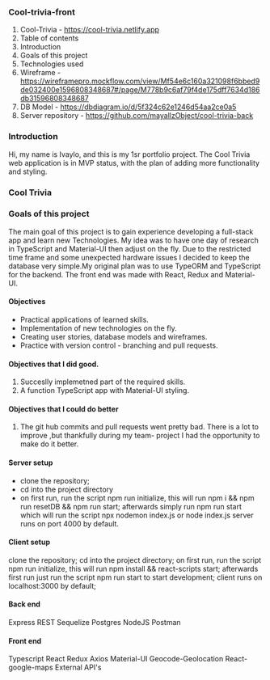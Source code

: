 ### Cool-trivia-front
1. Cool-Trivia - https://cool-trivia.netlify.app
2. Table of contents 
3. Introduction 
4. Goals of this project
5. Technologies used 
6. Wireframe - https://wireframepro.mockflow.com/view/Mf54e6c160a321098f6bbed9de032400e1596808348687#/page/M778b9c6af79f4de175dff7634d186db31596808348687
7. DB Model - https://dbdiagram.io/d/5f324c62e1246d54aa2ce0a5
8. Server repository - https://github.com/mayallzObject/cool-trivia-back



### Introduction
Hi, my name is Ivaylo, and this is my 1sr portfolio project.
The Cool Trivia web application is in MVP status, with the plan of adding more functionality and styling. 

### Cool Trivia


### Goals of this project
The main goal of this project is to gain experience developing a full-stack app and learn new Technologies. 
My idea was to have one day of research in TypeScript and Material-UI then adjust on the fly.
Due to the restricted time frame and some unexpected hardware issues I decided to keep the database very simple.My original plan was to use TypeORM and TypeScript for the backend.
The front end was made with React, Redux and Material-UI.

#### Objectives 
   - Practical applications of learned skills.
   - Implementation of new technologies on the fly.
   - Creating user stories, database models and wireframes.
   - Practice with version control - branching and pull requests.
  
  
 #### Objectives that I did good. 
   1. Succeslly implemetned part of the required skills.
   2. A function TypeScript app with Material-UI styling.
   
   
 #### Objectives that I could do better 
   1. The git hub commits and pull requests went pretty bad.
   There is a lot to improve ,but thankfully during my team-    project I had the opportunity to make do it better.
   
#### Server setup

- clone the repository; 
- cd into the project directory
- on first run, run the script npm run initialize, this will run npm i && npm run resetDB && npm run start;
afterwards simply run npm run start which will run the script npx nodemon index.js or node index.js
server runs on port 4000 by default.


#### Client setup

clone the repository;
cd into the project directory;
on first run, run the script npm run initialize, this will run npm install && react-scripts start;
afterwards first run just run the script npm run start to start development;
client runs on localhost:3000 by default;
   


#### Back end
Express
REST
Sequelize
Postgres
NodeJS
Postman

#### Front end
Typescript
React
Redux
Axios
Material-UI
Geocode-Geolocation
React-google-maps
External API's
